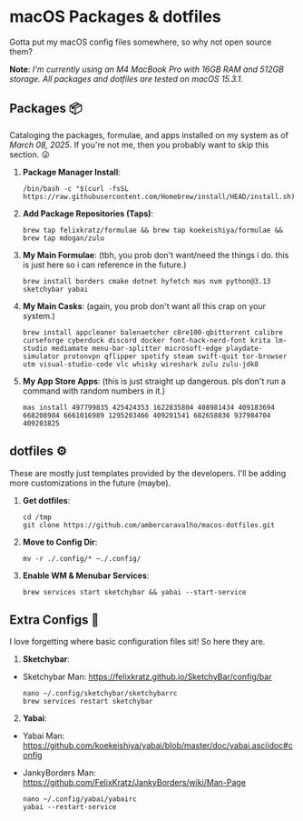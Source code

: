 # macOS Packages & dotfiles

Gotta put my macOS config files somewhere, so why not open source them?

**Note**: *I'm currently using an M4 MacBook Pro with 16GB RAM and 512GB storage. All packages and dotfiles are tested on macOS 15.3.1.*

## Packages 📦

Cataloging the packages, formulae, and apps installed on my system as of *March 08, 2025*. If you're not me, then you probably want to skip this section. 😜

1. **Package Manager Install**:

    ```console
    /bin/bash -c "$(curl -fsSL https://raw.githubusercontent.com/Homebrew/install/HEAD/install.sh)"
    ```

2. **Add Package Repositories (Taps)**:

    ```console
    brew tap felixkratz/formulae && brew tap koekeishiya/formulae && brew tap mdogan/zulu
    ```

3. **My Main Formulae**:
(tbh, you prob don't want/need the things i do. this is just here so i can reference in the future.)

    ```console
    brew install borders cmake dotnet hyfetch mas nvm python@3.13 sketchybar yabai
    ```

4. **My Main Casks**:
(again, you prob don't want all this crap on your system.)

    ```console
    brew install appcleaner balenaetcher c0re100-qbittorrent calibre curseforge cyberduck discord docker font-hack-nerd-font krita lm-studio mediamate menu-bar-splitter microsoft-edge playdate-simulator protonvpn qflipper spotify steam swift-quit tor-browser utm visual-studio-code vlc whisky wireshark zulu zulu-jdk8
    ```

5. **My App Store Apps**:
(this is just straight up dangerous. pls don't run a command with random numbers in it.)

    ```console
    mas install 497799835 425424353 1622835804 408981434 409183694 668208984 6661016989 1295203466 409201541 682658836 937984704 409203825
    ```

## dotfiles ⚙️

These are mostly just templates provided by the developers. I'll be adding more customizations in the future (maybe).

1. **Get dotfiles**:

    ```console
    cd /tmp
    git clone https://github.com/ambercaravalho/macos-dotfiles.git
    ```

2. **Move to Config Dir**:

    ```console
    mv -r ./.config/* ~./.config/
    ```

3. **Enable WM & Menubar Services**:

    ```console
    brew services start sketchybar && yabai --start-service
    ```

## Extra Configs 🎉

I love forgetting where basic configuration files sit! So here they are.

1. **Sketchybar**:

- Sketchybar Man: https://felixkratz.github.io/SketchyBar/config/bar

    ```console
    nano ~/.config/sketchybar/sketchybarrc
    brew services restart sketchybar
    ```

2. **Yabai**:

- Yabai Man: https://github.com/koekeishiya/yabai/blob/master/doc/yabai.asciidoc#config
- JankyBorders Man: https://github.com/FelixKratz/JankyBorders/wiki/Man-Page

    ```console
    nano ~/.config/yabai/yabairc
    yabai --restart-service
    ```
